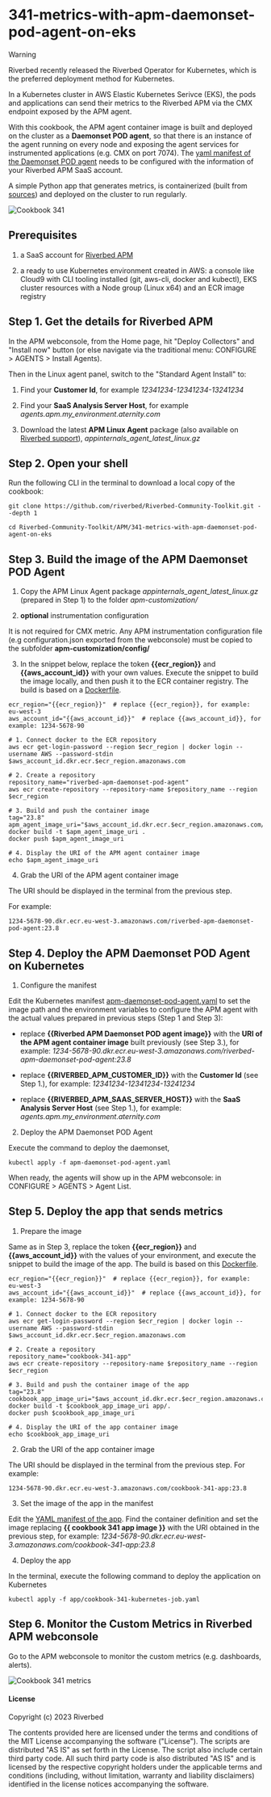 # 341-metrics-with-apm-daemonset-pod-agent-on-eks

> [!WARNING]
> Riverbed recently released the Riverbed Operator for Kubernetes, which is the preferred deployment method for Kubernetes.

In a Kubernetes cluster in AWS Elastic Kubernetes Serivce (EKS), the pods and applications can send their metrics to the Riverbed APM via the CMX endpoint exposed by the APM agent.

With this cookbook, the APM agent container image is built and deployed on the cluster as a **Daemonset POD agent**, so that there is an instance of the agent running on every node and exposing the agent services for instrumented applications (e.g. CMX on port 7074). The [yaml manifest of the Daemonset POD agent](apm-daemonset-pod-agent.yaml) needs to be configured with the information of your Riverbed APM SaaS account.

A simple Python app that generates metrics, is containerized (built from [sources](app)) and deployed on the cluster to run regularly.

![Cookbook 341](images/cookbook-341.png)

## Prerequisites

1. a SaaS account for [Riverbed APM](https://www.riverbed.com/products/application-performance-monitoring)

2. a ready to use Kubernetes environment created in AWS: a console like Cloud9 with CLI tooling installed (git, aws-cli, docker and kubectl), EKS cluster resources with a Node group (Linux x64) and an ECR image registry
   
## Step 1. Get the details for Riverbed APM

In the APM webconsole, from the Home page, hit "Deploy Collectors" and "Install now" button (or else navigate via the traditional menu: CONFIGURE > AGENTS > Install Agents).

Then in the Linux agent panel, switch to the "Standard Agent Install" to:

1. Find your **Customer Id**, for example *12341234-12341234-13241234*

2. Find your **SaaS Analysis Server Host**, for example *agents.apm.my_environment.aternity.com*

3. Download the latest **APM Linux Agent** package (also available on [Riverbed support](https://support.riverbed.com/content/support/software/aternity-dem/aternity-apm.html)), *appinternals_agent_latest_linux.gz*

## Step 2. Open your shell

Run the following CLI in the terminal to download a local copy of the cookbook:

```shell
git clone https://github.com/riverbed/Riverbed-Community-Toolkit.git --depth 1

cd Riverbed-Community-Toolkit/APM/341-metrics-with-apm-daemonset-pod-agent-on-eks
```

## Step 3. Build the image of the APM Daemonset POD Agent

1. Copy the APM Linux Agent package *appinternals_agent_latest_linux.gz* (prepared in Step 1) to the folder *apm-customization/*

2. **optional** instrumentation configuration

It is not required for CMX metric. Any APM instrumentation configuration file (e.g configuration.json exported from the webconsole) must be copied to the subfolder **apm-customization/config/**

3. In the snippet below, replace the token **{{ecr_region}}** and **{{aws_account_id}}** with your own values. Execute the snippet to build the image locally, and then push it to the ECR container registry. The build is based on a [Dockerfile](Dockerfile). 

```shell
ecr_region="{{ecr_region}}"  # replace {{ecr_region}}, for example: eu-west-3
aws_account_id="{{aws_account_id}}"  # replace {{aws_account_id}}, for example: 1234-5678-90

# 1. Connect docker to the ECR repository
aws ecr get-login-password --region $ecr_region | docker login --username AWS --password-stdin $aws_account_id.dkr.ecr.$ecr_region.amazonaws.com

# 2. Create a repository
repository_name="riverbed-apm-daemonset-pod-agent"
aws ecr create-repository --repository-name $repository_name --region $ecr_region

# 3. Build and push the container image
tag="23.8"
apm_agent_image_uri="$aws_account_id.dkr.ecr.$ecr_region.amazonaws.com/$repository_name:$tag"
docker build -t $apm_agent_image_uri .
docker push $apm_agent_image_uri

# 4. Display the URI of the APM agent container image
echo $apm_agent_image_uri
```

4. Grab the URI of the APM agent container image

The URI should be displayed in the terminal from the previous step. 

For example:

```
1234-5678-90.dkr.ecr.eu-west-3.amazonaws.com/riverbed-apm-daemonset-pod-agent:23.8
```

## Step 4. Deploy the APM Daemonset POD Agent on Kubernetes

1. Configure the manifest

Edit the Kubernetes manifest [apm-daemonset-pod-agent.yaml](apm-daemonset-pod-agent.yaml) to set the image path and the environment variables to configure the APM agent with the actual values prepared in previous steps (Step 1 and Step 3):

- replace **{{Riverbed APM Daemonset POD agent image}}** with the **URI of the APM agent container image** built previously (see Step 3.), for example: *1234-5678-90.dkr.ecr.eu-west-3.amazonaws.com/riverbed-apm-daemonset-pod-agent:23.8*

- replace **{{RIVERBED_APM_CUSTOMER_ID}}** with the **Customer Id** (see Step 1.), for example: *12341234-12341234-13241234*

- replace **{{RIVERBED_APM_SAAS_SERVER_HOST}}** with the **SaaS Analysis Server Host** (see Step 1.), for example: *agents.apm.my_environment.aternity.com*


2. Deploy the APM Daemonset POD Agent

Execute the command to deploy the daemonset,

```shell
kubectl apply -f apm-daemonset-pod-agent.yaml
```

When ready, the agents will show up in the APM webconsole: in CONFIGURE > AGENTS > Agent List.

## Step 5. Deploy the app that sends metrics

1. Prepare the image

Same as in Step 3, replace the token **{{ecr_region}}** and **{{aws_account_id}}** with the values of your environment, and execute the snippet to build the image of the app.
The build is based on this [Dockerfile](app/Dockerfile).

```shell
ecr_region="{{ecr_region}}"  # replace {{ecr_region}}, for example: eu-west-3
aws_account_id="{{aws_account_id}}"  # replace {{aws_account_id}}, for example: 1234-5678-90

# 1. Connect docker to the ECR repository
aws ecr get-login-password --region $ecr_region | docker login --username AWS --password-stdin $aws_account_id.dkr.ecr.$ecr_region.amazonaws.com

# 2. Create a repository
repository_name="cookbook-341-app"
aws ecr create-repository --repository-name $repository_name --region $ecr_region

# 3. Build and push the container image of the app
tag="23.8"
cookbook_app_image_uri="$aws_account_id.dkr.ecr.$ecr_region.amazonaws.com/$repository_name:$tag"
docker build -t $cookbook_app_image_uri app/.
docker push $cookbook_app_image_uri

# 4. Display the URI of the app container image
echo $cookbook_app_image_uri
```

2. Grab the URI of the app container image

The URI should be displayed in the terminal from the previous step. For example:

```
1234-5678-90.dkr.ecr.eu-west-3.amazonaws.com/cookbook-341-app:23.8
```

3. Set the image of the app in the manifest

Edit the [YAML manifest of the app](app/cookbook-341-kubernetes-job.yaml).
Find the container definition and set the image replacing **{{ cookbook 341 app image }}** with the URI obtained in the previous step, for example: *1234-5678-90.dkr.ecr.eu-west-3.amazonaws.com/cookbook-341-app:23.8*

4. Deploy the app

In the terminal, execute the following command to deploy the application on Kubernetes

```shell
kubectl apply -f app/cookbook-341-kubernetes-job.yaml
```

## Step 6. Monitor the Custom Metrics in Riverbed APM webconsole 

Go to the APM webconsole to monitor the custom metrics (e.g. dashboards, alerts).

![Cookbook 341 metrics](images/cookbook-341-metrics.png)

#### License

Copyright (c) 2023 Riverbed

The contents provided here are licensed under the terms and conditions of the MIT License accompanying the software ("License"). The scripts are distributed "AS IS" as set forth in the License. The script also include certain third party code. All such third party code is also distributed "AS IS" and is licensed by the respective copyright holders under the applicable terms and conditions (including, without limitation, warranty and liability disclaimers) identified in the license notices accompanying the software.
